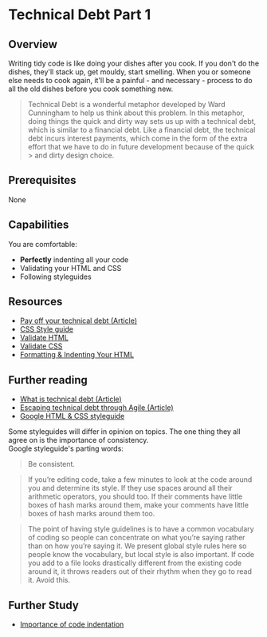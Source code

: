 # Technical Debt Part 1

## Overview
Writing tidy code is like doing your dishes after you cook. If you don't do the dishes, they'll stack up, get mouldy, start smelling. When you or someone else needs to cook again, it'll be a painful - and necessary - process to do all the old dishes before you cook something new.  

> Technical Debt is a wonderful metaphor developed by Ward Cunningham to help us think about this problem. In this metaphor, doing things the quick and dirty way sets us up with a technical debt, which is similar to a financial debt. Like a financial debt, the technical 
> debt incurs interest payments, which come in the form of the extra effort that we have to do in future development because of the quick > and dirty design choice. 

## Prerequisites
None

## Capabilities
You are comfortable:

- **Perfectly** indenting all your code
- Validating your HTML and CSS
- Following styleguides

## Resources
- [Pay off your technical debt (Article)](http://blog.codinghorror.com/paying-down-your-technical-debt/)
- [CSS Style guide](/resources/css-style-GUIDELINES)
- [Validate HTML](/resources/html-validation-TUTORIAL)
- [Validate CSS](https://jigsaw.w3.org/css-validator/)
- [Formatting & Indenting Your HTML](/resources/html-formatting-ARTICLE)  

## Further reading 
- [What is technical debt (Article)](https://medium.com/@joaomilho/festina-lente-e29070811b84#.7jprx1cdr)
- [Escaping technical debt through Agile (Article)](https://www.atlassian.com/agile/technical-debt/)
- [Google HTML & CSS styleguide](resources/html-css-google-styleguide-ARTICLE)

Some styleguides will differ in opinion on topics. The one thing they all agree on is the importance of consistency.  
Google styleguide's parting words:
>Be consistent.

>If you’re editing code, take a few minutes to look at the code around you and determine its style. If they use spaces around all their arithmetic operators, you should too. If their comments have little boxes of hash marks around them, make your comments have little boxes of hash marks around them too.

>The point of having style guidelines is to have a common vocabulary of coding so people can concentrate on what you’re saying rather than on how you’re saying it. We present global style rules here so people know the vocabulary, but local style is also important. If code you add to a file looks drastically different from the existing code around it, it throws readers out of their rhythm when they go to read it. Avoid this.


## Further Study

- [Importance of code indentation](http://mrbool.com/importance-of-code-indentation/29079)

